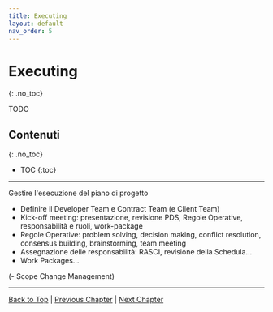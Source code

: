 ```yaml
---
title: Executing
layout: default
nav_order: 5
---
```


# Executing
{: .no_toc}

TODO

## Contenuti
{: .no_toc}

- TOC 
{:toc}

---

Gestire l'esecuzione del piano di progetto

- Definire il Developer Team e Contract Team (e Client Team)
- Kick-off meeting: presentazione, revisione PDS, Regole Operative, responsabilità e ruoli, work-package
- Regole Operative: problem solving, decision making, conflict resolution, consensus building, brainstorming,
  team meeting
- Assegnazione delle responsabilità: RASCI, revisione della Schedula...
- Work Packages...

(- Scope Change Management)

---

[Back to Top](#top) |
[Previous Chapter](/pm/2-planning) |
[Next Chapter](/pm/4-monitoring-and-controlling)